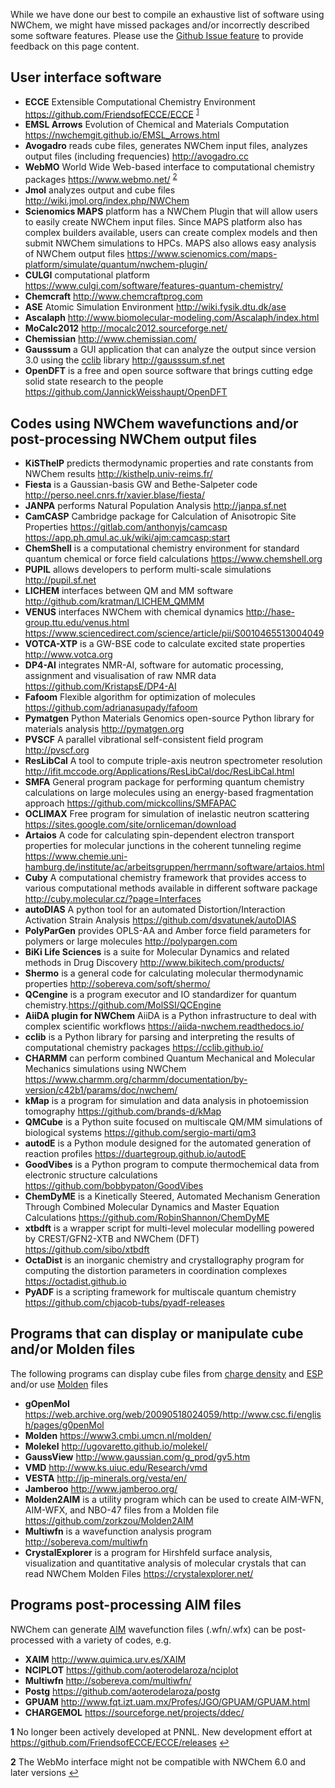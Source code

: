 While we have done our best to compile an exhaustive list of software
using NWChem, we might have missed packages and/or incorrectly described
some software features. Please use the [Github Issue feature](https://github.com/nwchemgit/nwchem/issues) to provide
feedback on this page content.

## User interface software

  - **ECCE** Extensible Computational Chemistry Environment
    <https://github.com/FriendsofECCE/ECCE> <sup id="a1">[1](#f1)</sup>
  - **EMSL Arrows** Evolution of Chemical and Materials Computation
    <https://nwchemgit.github.io/EMSL_Arrows.html>
  - **Avogadro** reads cube files, generates NWChem input files,
    analyzes output files (including frequencies) <http://avogadro.cc>
  - **WebMO** World Wide Web-based interface to computational chemistry
    packages <https://www.webmo.net/> <sup id="a2">[2](#f2)</sup>
  - **Jmol** analyzes output and cube files
    <http://wiki.jmol.org/index.php/NWChem>
  - **Scienomics MAPS** platform has a NWChem Plugin that will allow
    users to easily create NWChem input files. Since MAPS platform also
    has complex builders available, users can create complex models and
    then submit NWChem simulations to HPCs. MAPS also allows easy
    analysis of NWChem output files
    <https://www.scienomics.com/maps-platform/simulate/quantum/nwchem-plugin/>
  - **CULGI** computational platform
    <https://www.culgi.com/software/features-quantum-chemistry/>
  - **Chemcraft** <http://www.chemcraftprog.com>
  - **ASE** Atomic Simulation Environment <http://wiki.fysik.dtu.dk/ase>
  - **Ascalaph**
    <http://www.biomolecular-modeling.com/Ascalaph/index.html>
  - **MoCalc2012** <http://mocalc2012.sourceforge.net/>
  - **Chemissian** <http://www.chemissian.com/>
  - **Gausssum** a GUI application that can analyze the output since
    version 3.0 using the [cclib](http://cclib.github.io/) library
    <http://gausssum.sf.net>
  - **OpenDFT** is a free and open source software that brings cutting edge solid state research to the people <https://github.com/JannickWeisshaupt/OpenDFT>

<references/>

## Codes using NWChem wavefunctions and/or post-processing NWChem output files

  - **KiSThelP** predicts thermodynamic properties and rate constants
    from NWChem results <http://kisthelp.univ-reims.fr/>
  - **Fiesta** is a Gaussian-basis GW and Bethe-Salpeter code
    <http://perso.neel.cnrs.fr/xavier.blase/fiesta/>
  - **JANPA** performs Natural Population Analysis <http://janpa.sf.net>
  - **CamCASP** Cambridge package for Calculation of Anisotropic Site
    Properties <https://gitlab.com/anthonyjs/camcasp> <https://app.ph.qmul.ac.uk/wiki/ajm:camcasp:start>
  - **ChemShell** is a computational chemistry environment for standard
    quantum chemical or force field calculations
    <https://www.chemshell.org>
  - **PUPIL** allows developers to perform multi-scale simulations
    <http://pupil.sf.net>
  - **LICHEM** interfaces between QM and MM software
    <http://github.com/kratman/LICHEM_QMMM>
  - **VENUS** interfaces NWChem with chemical dynamics
    <http://hase-group.ttu.edu/venus.html>
    <https://www.sciencedirect.com/science/article/pii/S0010465513004049>
  - **VOTCA-XTP** is a GW-BSE code to calculate excited state properties
    <http://www.votca.org> 
  - **DP4-AI** integrates NMR-AI, software for automatic processing, assignment and visualisation of raw NMR data
    <https://github.com/KristapsE/DP4-AI>
  - **Fafoom** Flexible algorithm for optimization of molecules
    <https://github.com/adrianasupady/fafoom>
  - **Pymatgen** Python Materials Genomics open-source Python library for materials analysis
    <http://pymatgen.org>
  - **PVSCF** A parallel vibrational self-consistent field program <http://pvscf.org>
  - **ResLibCal** A tool to compute triple-axis neutron spectrometer resolution <http://ifit.mccode.org/Applications/ResLibCal/doc/ResLibCal.html>
  - **SMFA**  General program package for performing quantum chemistry calculations on large molecules using an energy-based fragmentation approach <https://github.com/mickcollins/SMFAPAC>
  - **OCLIMAX** Free program for simulation of inelastic neutron scattering <https://sites.google.com/site/ornliceman/download>
  -  **Artaios** A code for calculating spin-dependent electron transport properties for molecular junctions in the coherent tunneling regime <https://www.chemie.uni-hamburg.de/institute/ac/arbeitsgruppen/herrmann/software/artaios.html>
  -  **Cuby**  A computational chemistry framework that provides  access to various computational methods available in different software package <http://cuby.molecular.cz/?page=Interfaces>
  - **autoDIAS** A python tool for an automated Distortion/Interaction Activation Strain Analysis <https://github.com/dsvatunek/autoDIAS>
  - **PolyParGen** provides OPLS-AA and Amber force field parameters for polymers or large molecules <http://polypargen.com>
  - **BiKi Life Sciences** is a suite for Molecular Dynamics and related methods in Drug Discovery <http://www.bikitech.com/products/>
  - **Shermo** is a general code for calculating molecular thermodynamic properties 
<http://sobereva.com/soft/shermo/>
  - **QCengine** is a program executor and IO standardizer for quantum chemistry.<https://github.com/MolSSI/QCEngine>
  - **AiiDA plugin for NWChem** AiiDA is a Python infrastructure to deal with complex scientific workflows <https://aiida-nwchem.readthedocs.io/>
  - **cclib** is a Python library for parsing and interpreting the results of computational chemistry packages <https://cclib.github.io/>
  - **CHARMM** can perform combined Quantum Mechanical and Molecular Mechanics simulations using NWChem <https://www.charmm.org/charmm/documentation/by-version/c42b1/params/doc/nwchem/>
 - **kMap** is a program for simulation and data analysis in photoemission tomography <https://github.com/brands-d/kMap>
 - **QMCube** is a Python suite focused on multiscale QM/MM simulations of biological systems <https://github.com/sergio-marti/qm3>
 - **autodE** is a Python module designed for the automated generation of reaction profiles <https://duartegroup.github.io/autodE>
 - **GoodVibes** is a Python program to compute thermochemical data from electronic structure calculations <https://github.com/bobbypaton/GoodVibes>
 - **ChemDyME** is a Kinetically Steered, Automated Mechanism Generation Through Combined Molecular Dynamics and Master Equation Calculations <https://github.com/RobinShannon/ChemDyME>
 - **xtbdft** is a wrapper script for multi-level molecular modelling powered by CREST/GFN2-XTB and NWChem (DFT) <https://github.com/sibo/xtbdft>
 - **OctaDist** is an inorganic chemistry and crystallography program for computing the distortion parameters in coordination complexes <https://octadist.github.io>
 - **PyADF** is a scripting framework for multiscale quantum chemistry <https://github.com/chjacob-tubs/pyadf-releases>

## Programs that can display or manipulate cube and/or Molden files

The following programs can display cube files from
[charge density](DPLOT#GAUSSIAN_--_Gaussian_Cube_format) and
[ESP](Properties#Gaussian_Cube_Files) and/or use
[Molden](Properties#Moldenfile) files

  - **gOpenMol** <https://web.archive.org/web/20090518024059/http://www.csc.fi/english/pages/g0penMol>
  - **Molden** <https://www3.cmbi.umcn.nl/molden/>
  - **Molekel** <http://ugovaretto.github.io/molekel/>
  - **GaussView** <http://www.gaussian.com/g_prod/gv5.htm>
  - **VMD** <http://www.ks.uiuc.edu/Research/vmd>
  - **VESTA** <http://jp-minerals.org/vesta/en/>
  - **Jamberoo**
    <http://www.jamberoo.org/>
  - **Molden2AIM** is a utility program which can be used to create AIM-WFN, AIM-WFX, and NBO-47 files from a Molden file
     <https://github.com/zorkzou/Molden2AIM>
  - **Multiwfn** is a wavefunction analysis program <http://sobereva.com/multiwfn>
  - **CrystalExplorer** is a program for Hirshfeld surface analysis, visualization and quantitative analysis of molecular crystals that can read NWChem Molden Files <https://crystalexplorer.net/>

## Programs post-processing AIM files

NWChem can generate [AIM](Properties#Aimfile) wavefunction
files (.wfn/.wfx) can be post-processed with a variety of codes, e.g.

  - **XAIM** <http://www.quimica.urv.es/XAIM>
  - **NCIPLOT** <https://github.com/aoterodelaroza/nciplot>
  - **Multiwfn** <http://sobereva.com/multiwfn/>
  - **Postg** <https://github.com/aoterodelaroza/postg>
  - **GPUAM** <http://www.fqt.izt.uam.mx/Profes/JGO/GPUAM/GPUAM.html>
  - **CHARGEMOL** <https://sourceforge.net/projects/ddec/>





<b id="f1">1</b> No longer been actively developed at PNNL. New development effort at
    <https://github.com/FriendsofECCE/ECCE/releases> [↩](#a1)

<b id="f2">2</b>  The WebMo interface might not be compatible with NWChem 6.0 and
    later versions [↩](#a2)
